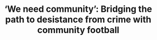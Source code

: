 ---
title: "‘We need community’: Bridging the path to desistance from crime with community football"
collection: publications
permalink: /publication/newson_jcasp.pdf
paperurl: '/files/Newson et al. (2024) JCASP.pdf'
link: 'https://doi.org/10.1002/casp.2757'
citation: '*Newson, M., Peitz, L., Gitsham, H., <u>Imada, H.</u>, & Abrams, D. (in press) ‘We need community‘: Bridging the path to distance from crime with community football. <em>Journal of Community & Applied Social Psychology</em>, 34(1), e2757.  https://doi.org/10.1002/casp.2757'
---